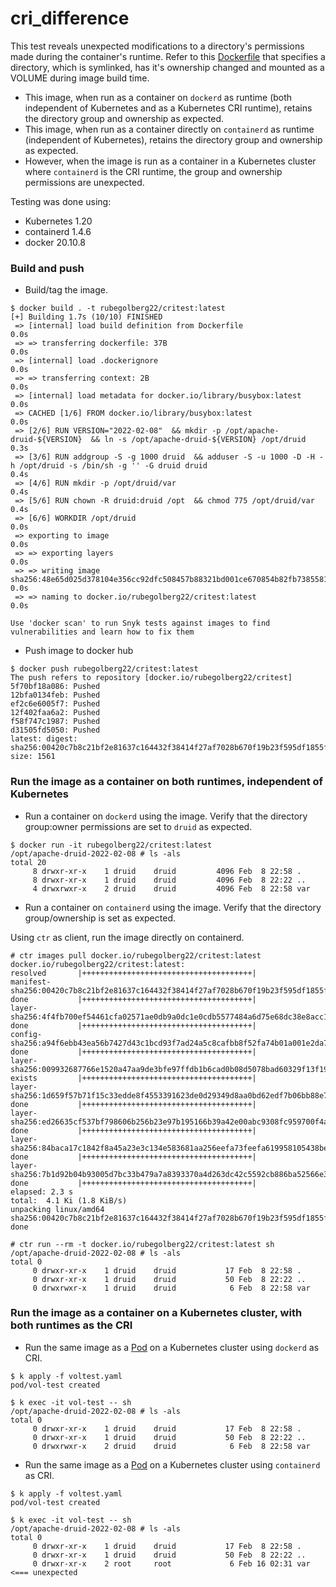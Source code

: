 # cri_difference

This test reveals unexpected modifications to a directory's permissions made during the container's runtime. Refer to this [Dockerfile](https://github.com/anusha-ragunathan/cri_difference/blob/main/Dockerfile) that specifies a directory, which is symlinked, has it's ownership changed and mounted as a VOLUME during image build time. 
- This image, when run as a container on `dockerd` as runtime (both independent of Kubernetes and as a Kubernetes CRI runtime), retains the directory group and ownership as expected. 
- This image, when run as a container directly on `containerd` as runtime (independent of Kubernetes), retains the directory group and ownership as expected. 
- However, when the image is run as a container in a Kubernetes cluster where `containerd` is the CRI runtime, the group and ownership permissions are unexpected.

Testing was done using:
- Kubernetes 1.20
- containerd 1.4.6
- docker 20.10.8


### Build and push
- Build/tag the image.
```
$ docker build . -t rubegolberg22/critest:latest
[+] Building 1.7s (10/10) FINISHED                                                                                                                                                                                      
 => [internal] load build definition from Dockerfile                                                                                                                                                               0.0s
 => => transferring dockerfile: 37B                                                                                                                                                                                0.0s
 => [internal] load .dockerignore                                                                                                                                                                                  0.0s
 => => transferring context: 2B                                                                                                                                                                                    0.0s
 => [internal] load metadata for docker.io/library/busybox:latest                                                                                                                                                  0.0s
 => CACHED [1/6] FROM docker.io/library/busybox:latest                                                                                                                                                             0.0s
 => [2/6] RUN VERSION="2022-02-08"  && mkdir -p /opt/apache-druid-${VERSION}  && ln -s /opt/apache-druid-${VERSION} /opt/druid                                                                                     0.3s
 => [3/6] RUN addgroup -S -g 1000 druid  && adduser -S -u 1000 -D -H -h /opt/druid -s /bin/sh -g '' -G druid druid                                                                                                 0.4s
 => [4/6] RUN mkdir -p /opt/druid/var                                                                                                                                                                              0.4s
 => [5/6] RUN chown -R druid:druid /opt  && chmod 775 /opt/druid/var                                                                                                                                               0.4s
 => [6/6] WORKDIR /opt/druid                                                                                                                                                                                       0.0s
 => exporting to image                                                                                                                                                                                             0.0s
 => => exporting layers                                                                                                                                                                                            0.0s
 => => writing image sha256:48e65d025d378104e356cc92dfc508457b88321bd001ce670854b82fb7385581                                                                                                                       0.0s
 => => naming to docker.io/rubegolberg22/critest:latest                                                                                                                                                            0.0s

Use 'docker scan' to run Snyk tests against images to find vulnerabilities and learn how to fix them
```

- Push image to docker hub
```
$ docker push rubegolberg22/critest:latest
The push refers to repository [docker.io/rubegolberg22/critest]
5f70bf18a086: Pushed 
12bfa0134feb: Pushed 
ef2c6e6005f7: Pushed 
12f402faa6a2: Pushed 
f58f747c1987: Pushed 
d31505fd5050: Pushed 
latest: digest: sha256:00420c7b8c21bf2e81637c164432f38414f27af7028b670f19b23f595df1855f size: 1561
```

### Run the image as a container on both runtimes, independent of Kubernetes

- Run a container on `dockerd` using the image. Verify that the directory group:owner permissions are set to `druid` as expected. 
```
$ docker run -it rubegolberg22/critest:latest
/opt/apache-druid-2022-02-08 # ls -als
total 20
     8 drwxr-xr-x    1 druid    druid         4096 Feb  8 22:58 .
     8 drwxr-xr-x    1 druid    druid         4096 Feb  8 22:22 ..
     4 drwxrwxr-x    2 druid    druid         4096 Feb  8 22:58 var
```

- Run a container on `containerd` using the image. Verify that the directory group/ownership is set as expected. 

Using `ctr` as client, run the image directly on containerd.
```
# ctr images pull docker.io/rubegolberg22/critest:latest
docker.io/rubegolberg22/critest:latest:                                           resolved       |++++++++++++++++++++++++++++++++++++++| 
manifest-sha256:00420c7b8c21bf2e81637c164432f38414f27af7028b670f19b23f595df1855f: done           |++++++++++++++++++++++++++++++++++++++| 
layer-sha256:4f4fb700ef54461cfa02571ae0db9a0dc1e0cdb5577484a6d75e68dc38e8acc1:    done           |++++++++++++++++++++++++++++++++++++++| 
config-sha256:a94f6ebb43ea56b7427d43c1bcd93f7ad24a5c8cafbb8f52fa74b01a001e2da7:   done           |++++++++++++++++++++++++++++++++++++++| 
layer-sha256:009932687766e1520a47aa9de3bfe97ffdb1b6cad0b08d5078bad60329f13f19:    exists         |++++++++++++++++++++++++++++++++++++++| 
layer-sha256:1d659f57b71f15c33edde8f4553391623de0d29349d8aa0bd62edf7b06bb88e7:    done           |++++++++++++++++++++++++++++++++++++++| 
layer-sha256:ed26635cf537bf798606b256b23e97b195166b39a42e00abc9308fc959700f4a:    done           |++++++++++++++++++++++++++++++++++++++| 
layer-sha256:84baca17c1842f8a45a23e3c134e583681aa256eefa73feefa619958105438be:    done           |++++++++++++++++++++++++++++++++++++++| 
layer-sha256:7b1d92b04b93005d7bc33b479a7a8393370a4d263dc42c5592cb886ba52566e3:    done           |++++++++++++++++++++++++++++++++++++++| 
elapsed: 2.3 s                                                                    total:  4.1 Ki (1.8 KiB/s)                                       
unpacking linux/amd64 sha256:00420c7b8c21bf2e81637c164432f38414f27af7028b670f19b23f595df1855f...
done
```

```
# ctr run --rm -t docker.io/rubegolberg22/critest:latest sh
/opt/apache-druid-2022-02-08 # ls -als
total 0
     0 drwxr-xr-x    1 druid    druid           17 Feb  8 22:58 .
     0 drwxr-xr-x    1 druid    druid           50 Feb  8 22:22 ..
     0 drwxrwxr-x    1 druid    druid            6 Feb  8 22:58 var
```

### Run the image as a container on a Kubernetes cluster, with both runtimes as the CRI 

- Run the same image as a [Pod](https://github.com/anusha-ragunathan/cri_difference/blob/main/voltest.yaml) on a Kubernetes cluster using `dockerd` as CRI.

```
$ k apply -f voltest.yaml 
pod/vol-test created
```

```
$ k exec -it vol-test -- sh
/opt/apache-druid-2022-02-08 # ls -als
total 0
     0 drwxr-xr-x    1 druid    druid           17 Feb  8 22:58 .
     0 drwxr-xr-x    1 druid    druid           50 Feb  8 22:22 ..
     0 drwxrwxr-x    2 druid    druid            6 Feb  8 22:58 var
```


- Run the same image as a [Pod](https://github.com/anusha-ragunathan/cri_difference/blob/main/voltest.yaml) on a Kubernetes cluster using `containerd` as CRI.

```
$ k apply -f voltest.yaml 
pod/vol-test created
```

```
$ k exec -it vol-test -- sh
/opt/apache-druid-2022-02-08 # ls -als
total 0
     0 drwxr-xr-x    1 druid    druid           17 Feb  8 22:58 .
     0 drwxr-xr-x    1 druid    druid           50 Feb  8 22:22 ..
     0 drwxr-xr-x    2 root     root             6 Feb 16 02:31 var  <=== unexpected
```

